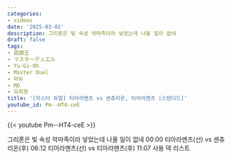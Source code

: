 ```yaml
---
categories:
- videos
date: '2025-03-02'
description: 그리폰은 빛 속성 악마족이라 넣었는데 나올 일이 없네
draft: false
tags:
- 遊戯王
- マスターデュエル
- Yu-Gi-Oh
- Master Duel
- 마듀
- MD
- 유희왕
title: '[마스터 듀얼] 티아라멘츠 vs 센츄리온, 티아라멘츠 [스탠다드]'
youtube_id: Pm--HT4-ceE
---
```



{{< youtube Pm--HT4-ceE >}}

그리폰은 빛 속성 악마족이라 넣었는데 나올 일이 없네
00:00 티아라멘츠(선) vs 센츄리온(후)
06:12 티아라멘츠(선) vs 티아라멘츠(후)
11:07 사용 덱 리스트